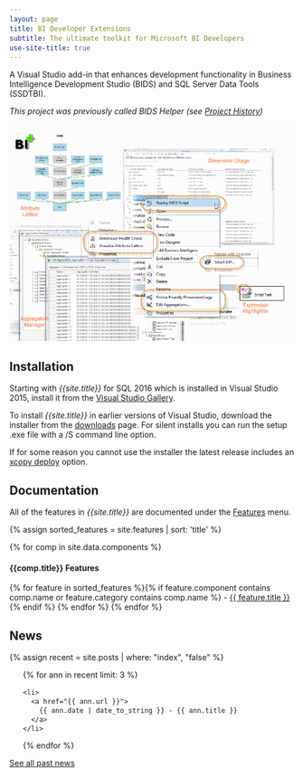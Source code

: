 ```yaml
---
layout: page
title: BI Developer Extensions
subtitle: The ultimate toolkit for Microsoft BI Developers
use-site-title: true
---
```

A Visual Studio add-in that enhances development functionality in Business Intelligence Development Studio (BIDS) and SQL Server Data Tools (SSDTBI).

_This project was previously called BIDS Helper (see [Project History](projecthistory))_

![](img/Home_BIDSHelperMontage.gif)

## Installation

Starting with *{{site.title}}* for SQL 2016 which is installed in Visual Studio 2015, install it from the [Visual Studio Gallery](/features/InstallingfromtheVisualStudioGallery).

To install *{{site.title}}* in earlier versions of Visual Studio, download the installer from the [downloads](/downloads) page. For silent installs you can run the setup .exe file with a /S command line option.

If for some reason you cannot use the installer the latest release includes an [xcopy deploy](/features/xcopydeploy) option.


## Documentation
All of the features in *{{site.title}}* are documented under the [Features](/features) menu.

{% assign sorted_features = site.features | sort:  'title'  %}

{% for comp in site.data.components %}
#### {{comp.title}} Features
{% for feature in sorted_features %}{% if feature.component contains comp.name or feature.category contains comp.name %} - [{{ feature.title }}]({{feature.url}}){% endif %}
{% endfor %}
{% endfor %}


## News

{% assign recent = site.posts | where: "index", "false"  %}
<div class="posts"> 
  <ul>
  {% for ann in recent limit: 3 %}
  
    <li>
      <a href="{{ ann.url }}">
        {{ ann.date | date_to_string }} - {{ ann.title }}
      </a>
    </li>
  
  {% endfor %}
  </ul>
</div>

<div>
  <div >
    <a class="btn btn-default" href="/news">See all past news</a>
  </div>
</div>